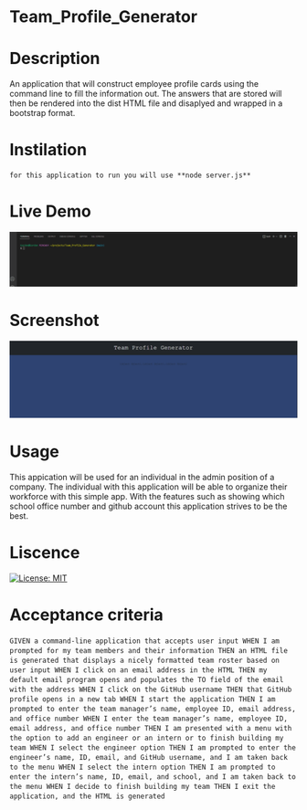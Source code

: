 # Team_Profile_Generator

# Description
An application that will construct employee profile cards using the command line to fill the information out. The answers that are stored will then be rendered into the dist HTML file and disaplyed and wrapped in a bootstrap format. 
# Instilation
```
for this application to run you will use **node server.js** 
```

# Live Demo
![](./assets/images/teamprofilegen.gif)

# Screenshot
![](./assets/images/teamprofilegensnap.PNG)

# Usage
This appication will be used for an individual in the admin position of a company. The individual with this application will be able to organize their workforce with this simple app. With the features such as showing which school office number and github account this application strives to be the best. 

# Liscence
[![License: MIT](https://img.shields.io/badge/License-MIT-yellow.svg)](https://opensource.org/licenses/MIT)
# Acceptance criteria
``
GIVEN a command-line application that accepts user input
WHEN I am prompted for my team members and their information
THEN an HTML file is generated that displays a nicely formatted team roster based on user input
WHEN I click on an email address in the HTML
THEN my default email program opens and populates the TO field of the email with the address
WHEN I click on the GitHub username
THEN that GitHub profile opens in a new tab
WHEN I start the application
THEN I am prompted to enter the team manager’s name, employee ID, email address, and office number
WHEN I enter the team manager’s name, employee ID, email address, and office number
THEN I am presented with a menu with the option to add an engineer or an intern or to finish building my team
WHEN I select the engineer option
THEN I am prompted to enter the engineer’s name, ID, email, and GitHub username, and I am taken back to the menu
WHEN I select the intern option
THEN I am prompted to enter the intern’s name, ID, email, and school, and I am taken back to the menu
WHEN I decide to finish building my team
THEN I exit the application, and the HTML is generated
``